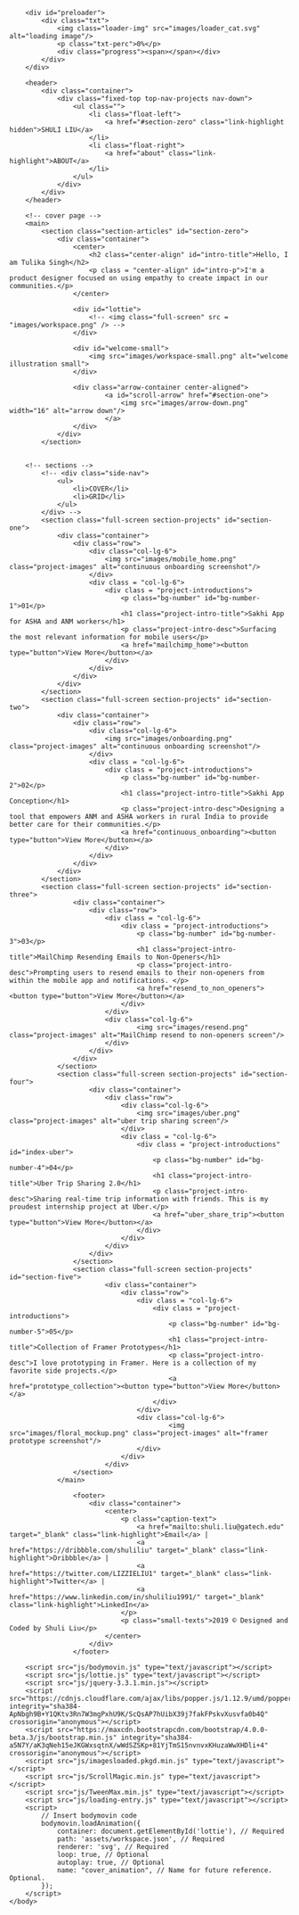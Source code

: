 <!DOCTYPE html>
<html lang="en">
    <head>
        <title>Tulika's Work</title>
        <meta name="description" content="Tulika's product design work" />
        <meta charset="UTF-8" />
        <meta name="viewport" content="width=device-width, initial-scale=1">
        <link rel="stylesheet" href="https://maxcdn.bootstrapcdn.com/bootstrap/4.0.0-beta.3/css/bootstrap.min.css" integrity="sha384-Zug+QiDoJOrZ5t4lssLdxGhVrurbmBWopoEl+M6BdEfwnCJZtKxi1KgxUyJq13dy" crossorigin="anonymous">
        <link rel="stylesheet" href="Stylesheets/style.css" />
        <link rel="icon" type="image/png" href="images/favicon32.png" sizes="32x32">
        <link rel="icon" type="image/png" href="images/favicon16.png" sizes="16x16">
        <link href="https://fonts.googleapis.com/css?family=Open+Sans:300,300italic,regular,italic,600,600italic,700,700italic,800,800italic" rel="stylesheet" />
        <link href="https://fonts.googleapis.com/css?family=Montserrat:100,100italic,200,200italic,300,300italic,regular,italic,500,500italic,600,600italic,700,700italic,800,800italic,900,900italic" rel="stylesheet" />
    </head>
    <body class="is-loading">

        <div id="preloader">
            <div class="txt">
                <img class="loader-img" src="images/loader_cat.svg" alt="loading image"/> 
                <p class="txt-perc">0%</p>
                <div class="progress"><span></span></div>
            </div>
        </div>

        <header>
            <div class="container">
                <div class="fixed-top top-nav-projects nav-down">
                    <ul class="">
                        <li class="float-left">
                            <a href="#section-zero" class="link-highlight hidden">SHULI LIU</a>
                        </li>
                        <li class="float-right">
                            <a href="about" class="link-highlight">ABOUT</a>
                        </li>
                    </ul>
                </div>
            </div>
        </header>

        <!-- cover page -->
        <main>
            <section class="section-articles" id="section-zero">
                <div class="container">
                    <center>
                        <h2 class="center-align" id="intro-title">Hello, I am Tulika Singh</h2>
                        <p class = "center-align" id="intro-p">I'm a product designer focused on using empathy to create impact in our communities.</p>
                    </center>
      
                    <div id="lottie">
                        <!-- <img class="full-screen" src = "images/workspace.png" /> -->
                    </div>
                    
                    <div id="welcome-small">
                        <img src="images/workspace-small.png" alt="welcome illustration small">
                    </div>

                    <div class="arrow-container center-aligned">
                            <a id="scroll-arrow" href="#section-one">
                                <img src="images/arrow-down.png" width="16" alt="arrow down"/>
                            </a>
                    </div>
                </div>
            </section>
            

        <!-- sections -->
            <!-- <div class="side-nav">
                <ul>
                    <li>COVER</li>
                    <li>GRID</li>
                </ul>
            </div> -->
            <section class="full-screen section-projects" id="section-one">
                <div class="container">
                    <div class="row">
                        <div class="col-lg-6">
                            <img src="images/mobile_home.png" class="project-images" alt="continuous onboarding screenshot"/> 
                        </div>
                        <div class = "col-lg-6">
                            <div class = "project-introductions">
                                <p class="bg-number" id="bg-number-1">01</p>
                                <h1 class="project-intro-title">Sakhi App for ASHA and ANM workers</h1>
                                <p class="project-intro-desc">Surfacing the most relevant information for mobile users</p>
                                <a href="mailchimp_home"><button type="button">View More</button></a>
                            </div>
                        </div>
                    </div>
                </div>  
            </section>
            <section class="full-screen section-projects" id="section-two">
                <div class="container">
                    <div class="row">
                        <div class="col-lg-6">
                            <img src="images/onboarding.png" class="project-images" alt="continuous onboarding screenshot"/> 
                        </div>
                        <div class = "col-lg-6">
                            <div class = "project-introductions">
                                <p class="bg-number" id="bg-number-2">02</p>
                                <h1 class="project-intro-title">Sakhi App Conception</h1>
                                <p class="project-intro-desc">Designing a tool that empowers ANM and ASHA workers in rural India to provide better care for their communities.</p>
                                <a href="continuous_onboarding"><button type="button">View More</button></a>
                            </div>
                        </div>
                    </div>
                </div>  
            </section>
            <section class="full-screen section-projects" id="section-three">
                    <div class="container">
                        <div class="row">
                            <div class = "col-lg-6">
                                <div class = "project-introductions">
                                    <p class="bg-number" id="bg-number-3">03</p>
                                    <h1 class="project-intro-title">MailChimp Resending Emails to Non-Openers</h1>
                                    <p class="project-intro-desc">Prompting users to resend emails to their non-openers from within the mobile app and notifications. </p>
                                    <a href="resend_to_non_openers"><button type="button">View More</button></a>
                                </div>
                            </div>
                            <div class="col-lg-6">
                                    <img src="images/resend.png" class="project-images" alt="MailChimp resend to non-openers screen"/> 
                            </div>
                        </div>
                    </div>  
                </section>
                <section class="full-screen section-projects" id="section-four">
                        <div class="container">
                            <div class="row">
                                <div class="col-lg-6">
                                    <img src="images/uber.png" class="project-images" alt="uber trip sharing screen"/> 
                                </div>
                                <div class = "col-lg-6">
                                    <div class = "project-introductions" id="index-uber">
                                        <p class="bg-number" id="bg-number-4">04</p>
                                        <h1 class="project-intro-title">Uber Trip Sharing 2.0</h1>
                                        <p class="project-intro-desc">Sharing real-time trip information with friends. This is my proudest internship project at Uber.</p>
                                        <a href="uber_share_trip"><button type="button">View More</button></a>
                                    </div>
                                </div>
                            </div>
                        </div>  
                    </section>
                    <section class="full-screen section-projects" id="section-five">
                            <div class="container">
                                <div class="row">
                                    <div class = "col-lg-6">
                                        <div class = "project-introductions">
                                            <p class="bg-number" id="bg-number-5">05</p>
                                            <h1 class="project-intro-title">Collection of Framer Prototypes</h1>
                                            <p class="project-intro-desc">I love prototyping in Framer. Here is a collection of my favorite side projects.</p>
                                            <a href="prototype_collection"><button type="button">View More</button></a>
                                        </div>
                                    </div>
                                    <div class="col-lg-6">
                                            <img src="images/floral_mockup.png" class="project-images" alt="framer prototype screenshot"/> 
                                    </div>
                                </div>
                            </div>  
                    </section>
                </main>

                    <footer>
                        <div class="container">
                            <center>
                                <p class="caption-text">
                                    <a href="mailto:shuli.liu@gatech.edu" target="_blank" class="link-highlight">Email</a> |
                                    <a href="https://dribbble.com/shuliliu" target="_blank" class="link-highlight">Dribbble</a> |
                                    <a href="https://twitter.com/LIZZIELIU1" target="_blank" class="link-highlight">Twitter</a> |
                                    <a href="https://www.linkedin.com/in/shuliliu1991/" target="_blank" class="link-highlight">LinkedIn</a>
                                </p>
                                <p class="small-texts">2019 © Designed and Coded by Shuli Liu</p>
                            </center>
                        </div>
                    </footer>

        <script src="js/bodymovin.js" type="text/javascript"></script>
        <script src="js/lottie.js" type="text/javascript"></script>
        <script src="js/jquery-3.3.1.min.js"></script>
        <script src="https://cdnjs.cloudflare.com/ajax/libs/popper.js/1.12.9/umd/popper.min.js" integrity="sha384-ApNbgh9B+Y1QKtv3Rn7W3mgPxhU9K/ScQsAP7hUibX39j7fakFPskvXusvfa0b4Q" crossorigin="anonymous"></script>
        <script src="https://maxcdn.bootstrapcdn.com/bootstrap/4.0.0-beta.3/js/bootstrap.min.js" integrity="sha384-a5N7Y/aK3qNeh15eJKGWxsqtnX/wWdSZSKp+81YjTmS15nvnvxKHuzaWwXHDli+4" crossorigin="anonymous"></script>
        <script src="js/imagesloaded.pkgd.min.js" type="text/javascript"></script>
        <script src="js/ScrollMagic.min.js" type="text/javascript"></script>
        <script src="js/TweenMax.min.js" type="text/javascript"></script>
        <script src="js/loading-entry.js" type="text/javascript"></script>
        <script>
            // Insert bodymovin code
            bodymovin.loadAnimation({
                container: document.getElementById('lottie'), // Required
                path: 'assets/workspace.json', // Required
                renderer: 'svg', // Required
                loop: true, // Optional
                autoplay: true, // Optional
                name: "cover_animation", // Name for future reference. Optional.
            }); 
        </script>
    </body>
</html> 
